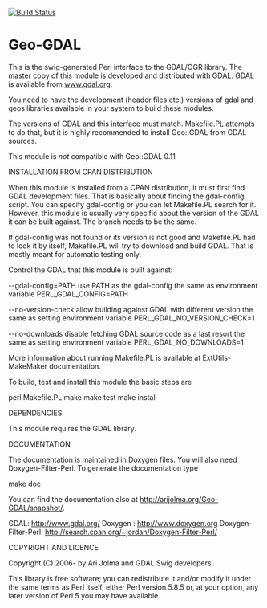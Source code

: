 [![Build Status](https://travis-ci.org/ajolma/Geo-GDAL-2.02.svg?branch=master)](https://travis-ci.org/ajolma/Geo-GDAL-2.02)

Geo-GDAL
=======================

This is the swig-generated Perl interface to the GDAL/OGR library. The
master copy of this module is developed and distributed with GDAL.
GDAL is available from www.gdal.org.

You need to have the development (header files etc.) versions of gdal and
geos libraries available in your system to build these modules.

The versions of GDAL and this interface must match. Makefile.PL
attempts to do that, but it is highly recommended to install Geo::GDAL
from GDAL sources.

This module is _not_ compatible with Geo::GDAL 0.11

INSTALLATION FROM CPAN DISTRIBUTION

When this module is installed from a CPAN distribution, it must first
find GDAL development files. That is basically about finding the
gdal-config script. You can specify gdal-config or you can let
Makefile.PL search for it. However, this module is usually very
specific about the version of the GDAL it can be built against. The
branch needs to be the same.

If gdal-config was not found or its version is not good and
Makefile.PL had to look it by itself, Makefile.PL will try to download
and build GDAL. That is mostly meant for automatic testing only.

Control the GDAL that this module is built against:

  --gdal-config=PATH  use PATH as the gdal-config
    the same as environment variable PERL_GDAL_CONFIG=PATH

  --no-version-check  allow building against GDAL with different version
    the same as setting environment variable PERL_GDAL_NO_VERSION_CHECK=1

  --no-downloads      disable fetching GDAL source code as a last resort
    the same as setting environment variable PERL_GDAL_NO_DOWNLOADS=1

More information about running Makefile.PL is available at
ExtUtils-MakeMaker documentation.

To build, test and install this module the basic steps are

perl Makefile.PL
make
make test
make install

DEPENDENCIES

This module requires the GDAL library.

DOCUMENTATION

The documentation is maintained in Doxygen files. You will also need
Doxygen-Filter-Perl. To generate the documentation type

make doc

You can find the documentation also at http://arijolma.org/Geo-GDAL/snapshot/.

GDAL: http://www.gdal.org/
Doxygen : http://www.doxygen.org
Doxygen-Filter-Perl: http://search.cpan.org/~jordan/Doxygen-Filter-Perl/

COPYRIGHT AND LICENCE

Copyright (C) 2006- by Ari Jolma and GDAL Swig developers.

This library is free software; you can redistribute it and/or modify
it under the same terms as Perl itself, either Perl version 5.8.5 or,
at your option, any later version of Perl 5 you may have available.
